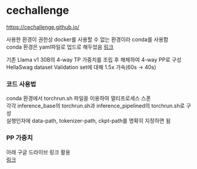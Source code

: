 # cechallenge
https://cechallenge.github.io/   

사용한 환경이 권한상 docker를 사용할 수 없는 환경이라 conda를 사용함   
conda 환경은 yaml파일로 업드로 해두었음 [링크](www.naver.com)   

기존 Llama v1 30B의 4-way TP 가중치를 조립 후 해체하여 4-way PP로 구성
HellaSwag dataset Validation set에 대해 1.5x 가속(60s -> 40s)   

### 코드 사용법   
conda 환경에서 torchrun.sh 파일을 이용하여 멀티프로세스 스폰   
각각 inference_base의 torchrun.sh과 inference_pipelined의 torchrun.sh로 구성   
실행인자에 data-path, tokenizer-path, ckpt-path를 명확히 지정하면 됨 

### PP 가중치
아래 구글 드라이브 링크 활용   
[링크](https://drive.google.com/drive/folders/1mfmqJw4gydEIhyvuKZS2uPqJ3GyURUUa?usp=drive_link)
